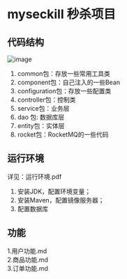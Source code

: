 # myseckill 秒杀项目
## 代码结构
![image](https://user-images.githubusercontent.com/52461848/167248100-36d89c60-0da9-4ff2-bc5c-40dbde376ec2.png)    
1.  common包：存放一些常用工具类
2.  component包：自己注入的一些Bean    
3.  configuration包：存放一些配置类
4.  controller包：控制类  
5.  service包：业务层 
6.  dao 包: 数据库层  
7.  entity包：实体层
8.  rocket包：RocketMQ的一些代码   
## 运行环境
详见：运行环境.pdf
1.  安装JDK，配置环境变量；    
2.  安装Maven，配置镜像服务器；
3.  配置数据库
## 功能
1.用户功能.md    
2.商品功能.md    
3.订单功能.md
